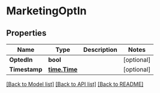 # MarketingOptIn

## Properties

Name | Type | Description | Notes
------------ | ------------- | ------------- | -------------
**OptedIn** | **bool** |  | [optional] 
**Timestamp** | [**time.Time**](time.Time.md) |  | [optional] 

[[Back to Model list]](../README.md#documentation-for-models) [[Back to API list]](../README.md#documentation-for-api-endpoints) [[Back to README]](../README.md)



